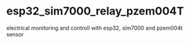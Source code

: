 # esp32_sim7000_relay_pzem004T
electrical monitoring and controll with esp32, sim7000 and pzem004t sensor 
